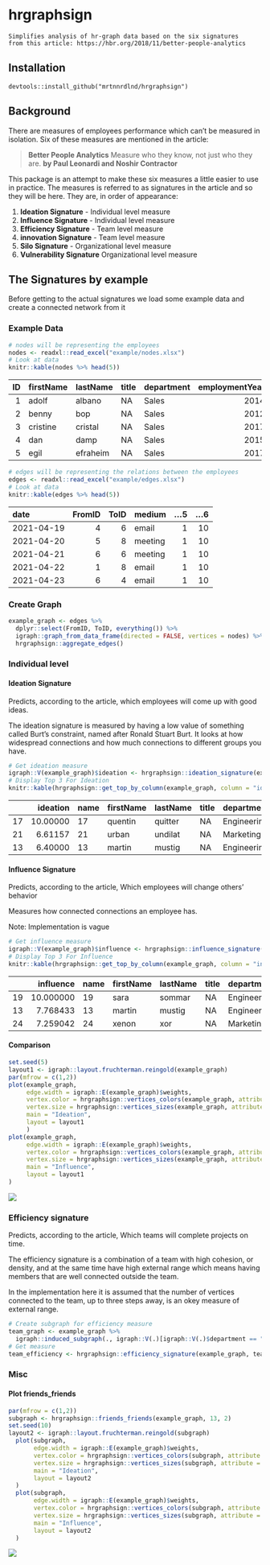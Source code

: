 
# hrgraphsign

    Simplifies analysis of hr-graph data based on the six signatures
    from this article: https://hbr.org/2018/11/better-people-analytics

## Installation

    devtools::install_github("mrtnnrdlnd/hrgraphsign")

## Background

There are measures of employees performance which can’t be measured in
isolation. Six of these measures are mentioned in the article:

> **Better People Analytics** Measure who they know, not just who they
> are. **by Paul Leonardi and Noshir Contractor**

This package is an attempt to make these six measures a little easier to
use in practice. The measures is referred to as signatures in the
article and so they will be here. They are, in order of appearance:

1.  **Ideation Signature** - Individual level measure
2.  **Influence Signature** - Individual level measure
3.  **Efficiency Signature** - Team level measure
4.  **innovation Signature** - Team level measure
5.  **Silo Signature** - Organizational level measure
6.  **Vulnerability Signature** Organizational level measure

## The Signatures by example

Before getting to the actual signatures we load some example data and
create a connected network from it

### Example Data

``` r
# nodes will be representing the employees
nodes <- readxl::read_excel("example/nodes.xlsx")
# Look at data
knitr::kable(nodes %>% head(5))
```

|  ID | firstName | lastName | title | department | employmentYear |
|----:|:----------|:---------|:------|:-----------|---------------:|
|   1 | adolf     | albano   | NA    | Sales      |           2014 |
|   2 | benny     | bop      | NA    | Sales      |           2012 |
|   3 | cristine  | cristal  | NA    | Sales      |           2017 |
|   4 | dan       | damp     | NA    | Sales      |           2015 |
|   5 | egil      | efraheim | NA    | Sales      |           2017 |

``` r
# edges will be representing the relations between the employees
edges <- readxl::read_excel("example/edges.xlsx")
# Look at data
knitr::kable(edges %>% head(5))
```

| date       | FromID | ToID | medium  |  …5 |  …6 |
|:-----------|-------:|-----:|:--------|----:|----:|
| 2021-04-19 |      4 |    6 | email   |   1 |  10 |
| 2021-04-20 |      5 |    8 | meeting |   1 |  10 |
| 2021-04-21 |      6 |    6 | meeting |   1 |  10 |
| 2021-04-22 |      1 |    8 | email   |   1 |  10 |
| 2021-04-23 |      6 |    4 | email   |   1 |  10 |

### Create Graph

``` r
example_graph <- edges %>% 
  dplyr::select(FromID, ToID, everything()) %>%
  igraph::graph_from_data_frame(directed = FALSE, vertices = nodes) %>% 
  hrgraphsign::aggregate_edges()
```

### Individual level

#### Ideation Signature

Predicts, according to the article, which employees will come up with
good ideas.

The ideation signature is measured by having a low value of something
called Burt’s constraint, named after Ronald Stuart Burt. It looks at
how widespread connections and how much connections to different groups
you have.

``` r
# Get ideation measure
igraph::V(example_graph)$ideation <- hrgraphsign::ideation_signature(example_graph)
# Display Top 3 For Ideation
knitr::kable(hrgraphsign::get_top_by_column(example_graph, column = "ideation", n = 3))
```

|     | ideation | name | firstName | lastName | title | department  | employmentYear |
|:----|---------:|:-----|:----------|:---------|:------|:------------|---------------:|
| 17  | 10.00000 | 17   | quentin   | quitter  | NA    | Engineering |           2018 |
| 21  |  6.61157 | 21   | urban     | undilat  | NA    | Marketing   |           2017 |
| 13  |  6.40000 | 13   | martin    | mustig   | NA    | Engineering |           2017 |

#### Influence Signature

Predicts, according to the article, Which employees will change others’
behavior

Measures how connected connections an employee has.

Note: Implementation is vague

``` r
# Get influence measure
igraph::V(example_graph)$influence <- hrgraphsign::influence_signature(example_graph)
# Display Top 3 For Influence
knitr::kable(hrgraphsign::get_top_by_column(example_graph, column = "influence", n = 3))
```

|     | influence | name | firstName | lastName | title | department  | employmentYear | ideation |
|:----|----------:|:-----|:----------|:---------|:------|:------------|---------------:|---------:|
| 19  | 10.000000 | 19   | sara      | sommar   | NA    | Engineering |           2010 | 4.750515 |
| 13  |  7.768433 | 13   | martin    | mustig   | NA    | Engineering |           2017 | 6.400000 |
| 24  |  7.259042 | 24   | xenon     | xor      | NA    | Marketing   |           2012 | 5.874853 |

#### Comparison

``` r
set.seed(5)
layout1 <- igraph::layout.fruchterman.reingold(example_graph)
par(mfrow = c(1,2))
plot(example_graph,
     edge.width = igraph::E(example_graph)$weights,
     vertex.color = hrgraphsign::vertices_colors(example_graph, attribute = "department"),
     vertex.size = hrgraphsign::vertices_sizes(example_graph, attribute = "ideation"),
     main = "Ideation",
     layout = layout1
     )
plot(example_graph,
     edge.width = igraph::E(example_graph)$weights,
     vertex.color = hrgraphsign::vertices_colors(example_graph, attribute = "department"),
     vertex.size = hrgraphsign::vertices_sizes(example_graph, attribute = "influence"),
     main = "Influence",
     layout = layout1
)
```

![](README_files/figure-gfm/unnamed-chunk-7-1.png)<!-- -->

### Efficiency signature

Predicts, according to the article, Which teams will complete projects
on time.

The efficiency signature is a combination of a team with high cohesion,
or density, and at the same time have high external range which means
having members that are well connected outside the team.

In the implementation here it is assumed that the number of vertices
connected to the team, up to three steps away, is an okey measure of
external range.

``` r
# Create subgraph for efficiency measure
team_graph <- example_graph %>%
  igraph::induced_subgraph(., igraph::V(.)[igraph::V(.)$department == "Engineering"])
# Get measure
team_efficiency <- hrgraphsign::efficiency_signature(example_graph, team_graph)
```

### Misc

#### Plot friends\_friends

``` r
par(mfrow = c(1,2))
subgraph <- hrgraphsign::friends_friends(example_graph, 13, 2)
set.seed(10)
layout2 <- igraph::layout.fruchterman.reingold(subgraph)
  plot(subgraph,
       edge.width = igraph::E(example_graph)$weights,
       vertex.color = hrgraphsign::vertices_colors(subgraph, attribute = "department"),
       vertex.size = hrgraphsign::vertices_sizes(subgraph, attribute = "ideation"),
       main = "Ideation",
       layout = layout2
  )
  plot(subgraph,
       edge.width = igraph::E(example_graph)$weights,
       vertex.color = hrgraphsign::vertices_colors(subgraph, attribute = "department"),
       vertex.size = hrgraphsign::vertices_sizes(subgraph, attribute = "influence"),
       main = "Influence",
       layout = layout2
  )
```

![](README_files/figure-gfm/unnamed-chunk-9-1.png)<!-- -->
